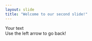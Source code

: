 ```yaml
---	
layout: slide	
title: "Welcome to our second slide!"	
---	
```

Your text	
Use the left arrow to go back!
